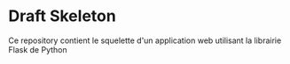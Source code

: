 # Draft Skeleton

Ce repository contient le squelette d'un application web utilisant la librairie Flask de Python

